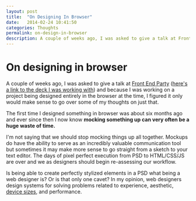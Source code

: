 ```yaml
---
layout: post
title:  "On Designing In Browser"
date:   2014-02-24 10:41:50
categories: Thoughts
permalink: on-design-in-browser
description: A couple of weeks ago, I was asked to give a talk at Front End Party and because I was working on a project being designed entirely in the browser at the time, I figured it only would make sense to go over some of my thoughts on just that.
---
```


On designing in browser 
==========

A couple of weeks ago, I was asked to give a talk at [Front End Party](http://frontendparty.com) ([here's a link to the deck I was working with](https://dl.dropboxusercontent.com/u/19527741/party.pdf)) and because I was working on a project being designed entirely in the browser at the time, I figured it only would make sense to go over some of my thoughts on just that. 

The first time I designed something in browser was about six months ago and ever since then I now know **mocking something up can very often be a huge waste of time.** 

I'm not saying that we should stop mocking things up all together. Mockups do have the ability to serve as an incredibly valuable communication tool but sometimes it may make more sense to go straight from a sketch to your text editor. The days of pixel perfect execution from PSD to HTML/CSS/JS are over and we as designers should begin re-assessing our workflow.

Is being able to create perfectly stylized elements in a PSD what being a web designer is? Or is that only one cavet? In my opinion, web designers design systems for solving problems related to experience, aesthetic, [device sizes](http://en.wikipedia.org/wiki/List_of_displays_by_pixel_density), and performance.
